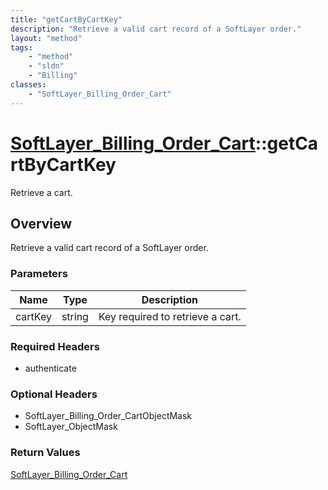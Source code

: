 ```yaml
---
title: "getCartByCartKey"
description: "Retrieve a valid cart record of a SoftLayer order."
layout: "method"
tags:
    - "method"
    - "sldn"
    - "Billing"
classes:
    - "SoftLayer_Billing_Order_Cart"
---
```

# [SoftLayer_Billing_Order_Cart](/reference/services/SoftLayer_Billing_Order_Cart)::getCartByCartKey

Retrieve a cart.


## Overview 
Retrieve a valid cart record of a SoftLayer order. 

### Parameters 
|Name | Type | Description |
| --- | --- | --- |
|cartKey| string| Key required to retrieve a cart.|


### Required Headers
* authenticate

### Optional Headers
* SoftLayer_Billing_Order_CartObjectMask
* SoftLayer_ObjectMask

### Return Values
<a href='/reference/datatypes/SoftLayer_Billing_Order_Cart'>SoftLayer_Billing_Order_Cart </a>

